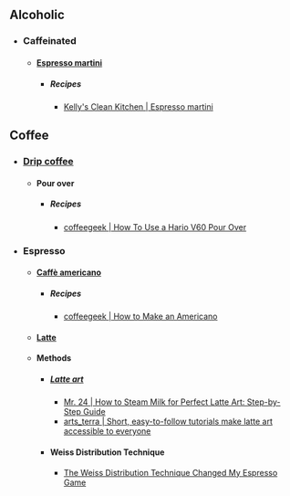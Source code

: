 ## Alcoholic
- ### Caffeinated
	- #### [Espresso martini](https://en.wikipedia.org/wiki/Espresso_martini)
		- ##### Recipes
			- [Kelly's Clean Kitchen | Espresso martini](https://kellyscleankitchen.com/2024/06/14/espresso-martini/)
## Coffee
- ### [Drip coffee](https://en.wikipedia.org/wiki/Drip_coffee)
	- #### Pour over
		- ##### Recipes
			- [coffeegeek | How To Use a Hario V60 Pour Over](https://coffeegeek.com/guides/howtos/hario-v60-pour-over-how-to/)
- ### Espresso
	- #### [Caffè americano](https://en.wikipedia.org/wiki/Caff%C3%A8_americano)
		- ##### Recipes
			- [coffeegeek | How to Make an Americano](https://coffeegeek.com/guides/howtos/americano-how-to/)
	- #### [Latte](https://en.wikipedia.org/wiki/Latte)
	- #### Methods
		- ##### [Latte art](https://en.wikipedia.org/wiki/Latte_art)
			- [Mr. 24 | How to Steam Milk for Perfect Latte Art: Step-by-Step Guide](https://www.youtube.com/watch?v=fN_iiDCxjPo&list=WL&index=72)
			- [arts_terra | Short, easy-to-follow tutorials make latte art accessible to everyone](https://www.instagram.com/reel/C8eQh3oCtS6/)
		- #### Weiss Distribution Technique
			- [The Weiss Distribution Technique Changed My Espresso Game](https://coffeegeek.com/blog/techniques/the-weiss-distribution-technique-changed-my-espresso-game/)
